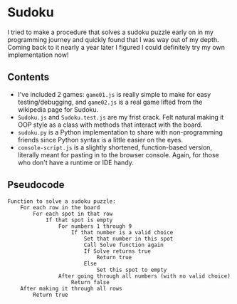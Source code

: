 # Sudoku

I tried to make a procedure that solves a sudoku puzzle early on in my programming journey and quickly found that I was way out of my depth. Coming back to it nearly a year later I figured I could definitely try my own implementation now!

## Contents
- I've included 2 games: `game01.js` is really simple to make for easy testing/debugging, and `game02.js` is a real game lifted from the wikipedia page for Sudoku.
- `Sudoku.js` and `Sudoku.test.js` are my frist crack. Felt natural making it OOP style as a class with methods that interact with the board.
- `sudoku.py` is a Python implementation to share with non-programming friends since Python syntax is a little easier on the eyes.
- `console-script.js` is a slightly shortened, function-based version, literally meant for pasting in to the browser console. Again, for those who don't have a runtime or IDE handy.

## Pseudocode
```
Function to solve a sudoku puzzle:
    For each row in the board
        For each spot in that row
            If that spot is empty
                For numbers 1 through 9
                    If that number is a valid choice
                        Set that number in this spot
                        Call Solve function again
                        If Solve returns true
                            Return true
                        Else
                            Set this spot to empty
                After going through all numbers (with no valid choice)
                    Return false
    After making it through all rows
        Return true
```
